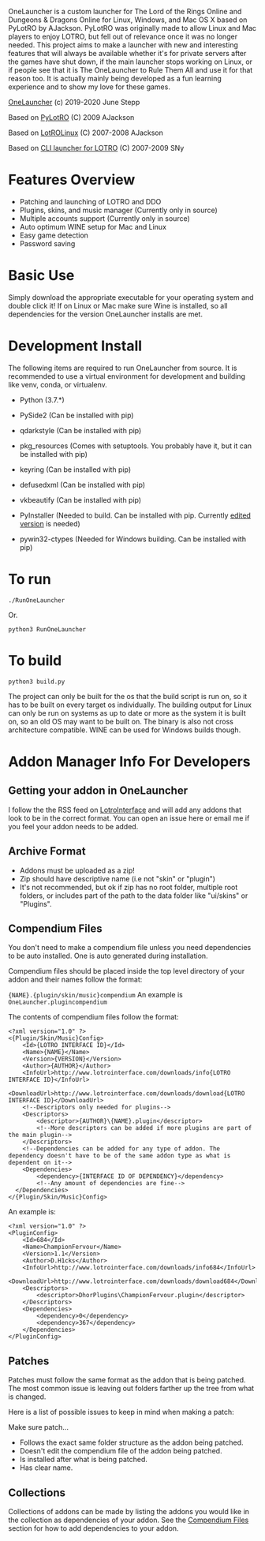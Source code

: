 OneLauncher is a custom launcher for The Lord of the Rings Online and Dungeons & Dragons Online
for Linux, Windows, and Mac OS X based on PyLotRO by AJackson. PyLotRO
was originally made to allow Linux and Mac players to enjoy LOTRO, but fell
out of relevance once it was no longer needed. This project aims to make a launcher
with new and interesting features that will always be available whether it's for private
servers after the games have shut down, if the main launcher stops working on Linux, or
if people see that it is The OneLauncher to Rule Them All and use it for that reason too.
It is actually mainly being developed as a fun learning experience and to show my
love for these games.

[OneLauncher](https://github.com/JuneStepp/OneLauncher)
(c) 2019-2020 June Stepp

Based on [PyLotRO](https://github.com/nwestfal/pylotro)
(C) 2009 AJackson

Based on [LotROLinux](https://web.archive.org/web/20120424132519/http://www.lotrolinux.com/)
(C) 2007-2008 AJackson

Based on [CLI launcher for
LOTRO](https://sny.name/LOTRO/) (C) 2007-2009 SNy

# Features Overview

- Patching and launching of LOTRO and DDO
- Plugins, skins, and music manager (Currently only in source)
- Multiple accounts support (Currently only in source)
- Auto optimum WINE setup for Mac and Linux
- Easy game detection
- Password saving

# Basic Use

Simply download the appropriate executable for your operating system and double click it!
If on Linux or Mac make sure Wine is installed, so all dependencies for the version OneLauncher
installs are met.

# Development Install

The following items are required to run OneLauncher from source.
It is recommended to use a virtual environment for development and
building like venv, conda, or virtualenv.

- Python (3.7.*)
- PySide2 (Can be installed with pip)
- qdarkstyle (Can be installed with pip)
- pkg_resources (Comes with setuptools. You probably have it, but it can be installed with pip)
- keyring (Can be installed with pip)
- defusedxml (Can be installed with pip)
- vkbeautify (Can be installed with pip)

- PyInstaller (Needed to build. Can be installed with pip.
  Currently [edited version](https://github.com/JuneStepp/pyinstaller/releases/download/v3.5/PyInstaller-3.6.zip) is needed)
- pywin32-ctypes (Needed for Windows building. Can be installed with pip)

# To run

`./RunOneLauncher`

Or.

`python3 RunOneLauncher`

# To build

`python3 build.py`

The project can only be built for the os that the build script is run on,
so it has to be built on every target os individually. The building output
for Linux can only be run on systems as up to date or more as the system it
is built on, so an old OS may want to be built on. The binary is
also not cross architecture compatible. WINE can be used for Windows builds
though.

# Addon Manager Info For Developers

## Getting your addon in OneLauncher

I follow the the RSS feed on [LotroInterface](https://lotrointerface.com) and will add any addons that look
to be in the correct format. You can open an issue here or email me if you feel
your addon needs to be added.

## Archive Format

- Addons must be uploaded as a zip!
- Zip should have descriptive name (i.e not "skin" or "plugin")
- It's not recommended, but ok if zip has no root folder, multiple root folders, or includes part of the path to the data folder like "ui/skins" or "Plugins".

## Compendium Files

You don't need to make a compendium file unless you need dependencies to be auto installed. One is auto generated during installation.

Compendium files should be placed inside the top level directory of your addon and their names follow the format:

`{NAME}.{plugin/skin/music}compendium`
An example is `OneLauncher.plugincompendium`

The contents of compendium files follow the format:

```
<?xml version="1.0" ?>
<{Plugin/Skin/Music}Config>
    <Id>{LOTRO INTERFACE ID}</Id>
    <Name>{NAME}</Name>
    <Version>{VERSION}</Version>
    <Author>{AUTHOR}</Author>
    <InfoUrl>http://www.lotrointerface.com/downloads/info{LOTRO INTERFACE ID}</InfoUrl>
    <DownloadUrl>http://www.lotrointerface.com/downloads/download{LOTRO INTERFACE ID}</DownloadUrl>
    <!--Descriptors only needed for plugins-->
    <Descriptors>
        <descriptor>{AUTHOR}\{NAME}.plugin</descriptor>
        <!--More descriptors can be added if more plugins are part of the main plugin-->
    </Descriptors>
    <!--Dependencies can be added for any type of addon. The dependency doesn't have to be of the same addon type as what is dependent on it-->
    <Dependencies>
        <dependency>{INTERFACE ID OF DEPENDENCY}</dependency>
        <!--Any amount of dependencies are fine-->
  </Dependencies>
</{Plugin/Skin/Music}Config>
```

An example is:

```
<?xml version="1.0" ?>
<PluginConfig>
    <Id>684</Id>
    <Name>ChampionFervour</Name>
    <Version>1.1</Version>
    <Author>D.H1cks</Author>
    <InfoUrl>http://www.lotrointerface.com/downloads/info684</InfoUrl>
    <DownloadUrl>http://www.lotrointerface.com/downloads/download684</DownloadUrl>
    <Descriptors>
        <descriptor>DhorPlugins\ChampionFervour.plugin</descriptor>
    </Descriptors>
    <Dependencies>
        <dependency>0</dependency>
        <dependency>367</dependency>
    </Dependencies>
</PluginConfig>
```

## Patches

Patches must follow the same format as the addon that is being patched. The most common issue is leaving out folders farther up the tree from what is changed.

Here is a list of possible issues to keep in mind when making a patch:

Make sure patch...

- Follows the exact same folder structure as the addon being patched.
- Doesn't edit the compendium file of the addon being patched.
- Is installed after what is being patched.
- Has clear name.

## Collections

Collections of addons can be made by listing the addons you would like in the collection as dependencies of your addon. See the [Compendium Files](#Compendium-Files) section for how to add dependencies to your addon.
